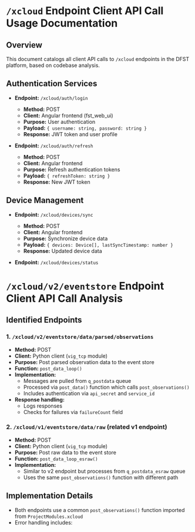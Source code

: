 # `/xcloud` Endpoint Client API Call Usage Documentation

## Overview
This document catalogs all client API calls to `/xcloud` endpoints in the DFST platform, based on codebase analysis.

## Authentication Services
- **Endpoint:** `/xcloud/auth/login`
  - **Method:** POST
  - **Client:** Angular frontend (fst_web_ui)
  - **Purpose:** User authentication
  - **Payload:** `{ username: string, password: string }`
  - **Response:** JWT token and user profile

- **Endpoint:** `/xcloud/auth/refresh`
  - **Method:** POST
  - **Client:** Angular frontend
  - **Purpose:** Refresh authentication tokens
  - **Payload:** `{ refreshToken: string }`
  - **Response:** New JWT token

## Device Management
- **Endpoint:** `/xcloud/devices/sync`
  - **Method:** POST
  - **Client:** Angular frontend
  - **Purpose:** Synchronize device data
  - **Payload:** `{ devices: Device[], lastSyncTimestamp: number }`
  - **Response:** Updated device data

- **Endpoint:** `/xcloud/devices/status`
# `/xcloud/v2/eventstore` Endpoint Client API Call Analysis

## Identified Endpoints

### 1. `/xcloud/v2/eventstore/data/parsed/observations`
- **Method:** POST
- **Client:** Python client (`vig_tcp` module)
- **Purpose:** Post parsed observation data to the event store
- **Function:** `post_data_loop()`
- **Implementation:** 
  - Messages are pulled from `q_postdata` queue
  - Processed via `post_data()` function which calls `post_observations()`
  - Includes authentication via `api_secret` and `service_id`
- **Response handling:** 
  - Logs responses
  - Checks for failures via `failureCount` field

### 2. `/xcloud/v1/eventstore/data/raw` (related v1 endpoint)
- **Method:** POST
- **Client:** Python client (`vig_tcp` module)
- **Purpose:** Post raw data to the event store
- **Function:** `post_data_loop_esraw()`
- **Implementation:**
  - Similar to v2 endpoint but processes from `q_postdata_esraw` queue
  - Uses the same `post_observations()` function with different path

## Implementation Details
- Both endpoints use a common `post_observations()` function imported from `ProjectModules.xcloud`
- Error handling includes:
